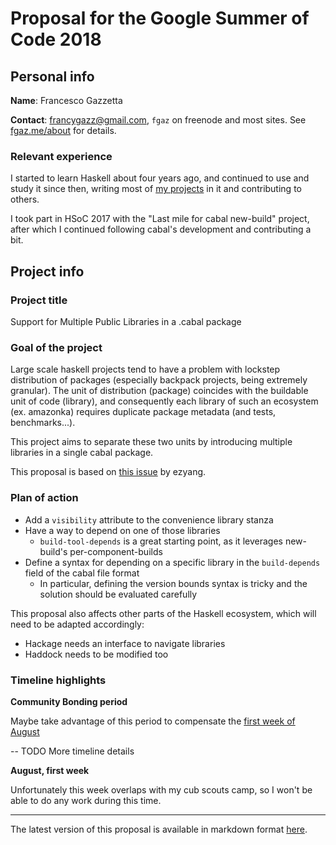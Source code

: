 # Proposal for the Google Summer of Code 2018

## Personal info

**Name**: Francesco Gazzetta

**Contact**: francygazz@gmail.com, `fgaz` on freenode and most sites. See [fgaz.me/about](https://fgaz.me/about) for details.

### Relevant experience

I started to learn Haskell about four years ago, and continued to use and study it since then, writing most of [my projects](https://fgaz.me/projects) in it and contributing to others.

I took part in HSoC 2017 with the "Last mile for cabal new-build" project, after which I continued following cabal's development and contributing a bit.

## Project info

### Project title

Support for Multiple Public Libraries in a .cabal package

### Goal of the project

Large scale haskell projects tend to have a problem with lockstep distribution of packages (especially backpack projects, being extremely granular). The unit of distribution (package) coincides with the buildable unit of code (library), and consequently each library of such an ecosystem (ex. amazonka) requires duplicate package metadata (and tests, benchmarks...).

This project aims to separate these two units by introducing multiple libraries in a single cabal package.

This proposal is based on [this issue](https://github.com/haskell/cabal/issues/4206) by ezyang.

### Plan of action

* Add a `visibility` attribute to the convenience library stanza
* Have a way to depend on one of those libraries
  * `build-tool-depends` is a great starting point, as it leverages new-build's per-component-builds
* Define a syntax for depending on a specific library in the `build-depends` field of the cabal file format
  * In particular, defining the version bounds syntax is tricky and the solution should be evaluated carefully

This proposal also affects other parts of the Haskell ecosystem, which will need to be adapted accordingly:

* Hackage needs an interface to navigate libraries
* Haddock needs to be modified too

<!-- ### Approximate timeline. -->
### Timeline highlights

**Community Bonding period**

Maybe take advantage of this period to compensate the [first week of August](#cubscouts)

-- TODO More timeline details
<!--
**May, second half**
**June, first half**
**June, second half**
**July, first half**
**July, second half**
-->

<a name="cubscouts">

**August, first week**

Unfortunately this week overlaps with my cub scouts camp, so I won't be able to do any work during this time.

---

The latest version of this proposal is available in markdown format
[here](http://github.com/fgaz/gsoc/blob/master/2018/proposal-cabal-multiple-libraries.md).


